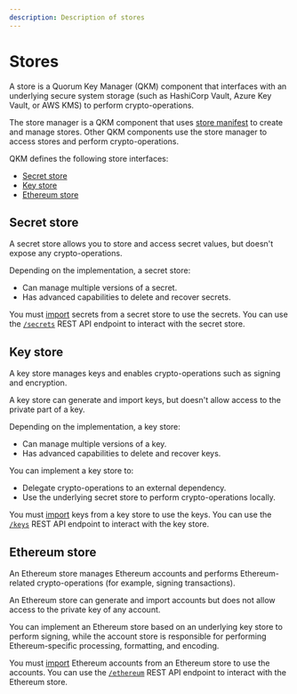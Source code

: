 ```yaml
---
description: Description of stores
---
```


# Stores

A store is a Quorum Key Manager (QKM) component that interfaces with an underlying secure system storage (such as HashiCorp
Vault, Azure Key Vault, or AWS KMS) to perform crypto-operations.

The store manager is a QKM component that uses [store manifest](../HowTo/Use-Manifest-File/Store.md) to create and manage stores.
Other QKM components use the store manager to access stores and perform crypto-operations.

QKM defines the following store interfaces:

- [Secret store](#secret-store)
- [Key store](#key-store)
- [Ethereum store](#ethereum-store)

## Secret store

A secret store allows you to store and access secret values, but doesn't expose any crypto-operations.

Depending on the implementation, a secret store:

- Can manage multiple versions of a secret.
- Has advanced capabilities to delete and recover secrets.

You must [import](../HowTo/Import-Resources.md) secrets from a secret store to use the secrets.
You can use the [`/secrets`](https://consensys.github.io/quorum-key-manager/#tag/Secrets) REST API endpoint to interact
with the secret store.

## Key store

A key store manages keys and enables crypto-operations such as signing and encryption.

A key store can generate and import keys, but doesn't allow access to the private part of a key.

Depending on the implementation, a key store:

- Can manage multiple versions of a key.
- Has advanced capabilities to delete and recover keys.

You can implement a key store to:

- Delegate crypto-operations to an external dependency.
- Use the underlying secret store to perform crypto-operations locally.

You must [import](../HowTo/Import-Resources.md) keys from a key store to use the keys.
You can use the [`/keys`](https://consensys.github.io/quorum-key-manager/#tag/Keys) REST API endpoint to interact with
the key store.

## Ethereum store

An Ethereum store manages Ethereum accounts and performs Ethereum-related crypto-operations (for example, signing transactions).

An Ethereum store can generate and import accounts but does not allow access to the private key of any account.

You can implement an Ethereum store based on an underlying key store to perform signing, while the account store is
responsible for performing Ethereum-specific processing, formatting, and encoding.

You must [import](../HowTo/Import-Resources.md) Ethereum accounts from an Ethereum store to use the accounts.
You can use the [`/ethereum`](https://consensys.github.io/quorum-key-manager/#tag/Ethereum-Account) REST API endpoint to
interact with the Ethereum store.
